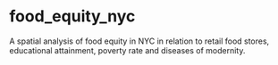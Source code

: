 # food_equity_nyc
A spatial analysis of food equity in NYC in relation to retail food stores, educational attainment, poverty rate and diseases of modernity.
